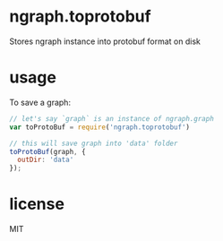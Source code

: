 # ngraph.toprotobuf

Stores ngraph instance into protobuf format on disk

# usage

To save a graph:

``` js
// let's say `graph` is an instance of ngraph.graph
var toProtoBuf = require('ngraph.toprotobuf')

// this will save graph into 'data' folder
toProtoBuf(graph, {
  outDir: 'data'
});
```

# license

MIT
